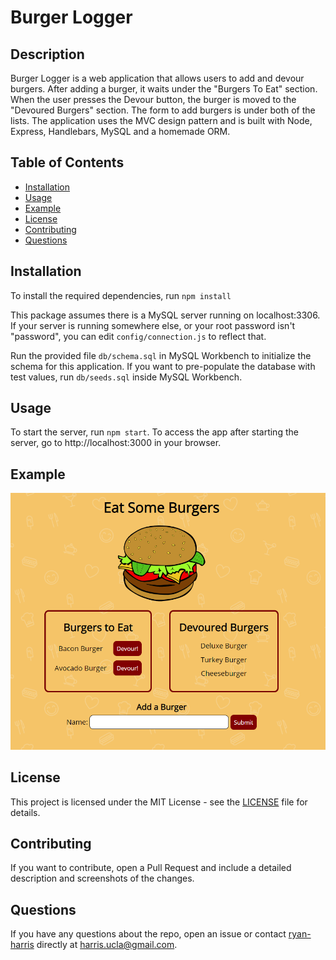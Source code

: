 # Burger Logger

## Description

Burger Logger is a web application that allows users to add and devour burgers. After adding a burger, it waits under the "Burgers To Eat" section. When the user presses the Devour button, the burger is moved to the "Devoured Burgers" section. The form to add burgers is under both of the lists. The application uses the MVC design pattern and is built with Node, Express, Handlebars, MySQL and a homemade ORM.

## Table of Contents

- [Installation](#installation)
- [Usage](#usage)
- [Example](#example)
- [License](#license)
- [Contributing](#contributing)
- [Questions](#questions)

## Installation

To install the required dependencies, run `npm install`

This package assumes there is a MySQL server running on localhost:3306. If your server is running somewhere else, or your root password isn't "password", you can edit `config/connection.js` to reflect that.

Run the provided file `db/schema.sql` in MySQL Workbench to initialize the schema for this application. If you want to pre-populate the database with test values, run `db/seeds.sql` inside MySQL Workbench.

## Usage

To start the server, run `npm start`. To access the app after starting the server, go to http://localhost:3000 in your browser.

## Example

![Screenshot](assets/images/screenshot.png)

## License

This project is licensed under the MIT License - see the [LICENSE](LICENSE) file for details.

## Contributing

If you want to contribute, open a Pull Request and include a detailed description and screenshots of the changes.

## Questions

If you have any questions about the repo, open an issue or contact [ryan-harris](https://github.com/ryan-harris) directly at harris.ucla@gmail.com.
